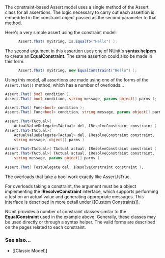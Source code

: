 The constraint-based Assert model uses a single method of the Assert class
for all assertions. The logic necessary to carry out each assertion is
embedded in the constraint object passed as the second parameter to that
method.
   
Here's a very simple assert using the constraint model:

```C#
      Assert.That( myString, Is.EqualTo("Hello") );
```

The second argument in this assertion uses one of NUnit's <b>syntax helpers</b>
to create an <b>EqualConstraint</b>. The same assertion could also be made in this form:

```C#
      Assert.That( myString, new EqualConstraint("Hello") );
```

Using this model, all assertions are made using one of the forms of the
`Assert.That()` method, which has a number of overloads...
   
```C#
Assert.That( bool condition );
Assert.That( bool condition, string message, params object[] parms );

Assert.That( Func<bool> condition );
Assert.That( Func<bool> condition, string message, params object[] parms );              
			 
Assert.That<TActual>( 
    ActualValueDelegate<TActual> del, IResolveConstraint constraint )
Assert.That<TActual>( 
    ActualValueDelegate<TActual> del, IResolveConstraint constraint,
    string message, object[] parms )
             
Assert.That<TActual>( TActual actual, IResolveConstraint constraint )
Assert.That<TActual>( TActual actual, IResolveConstraint constraint,
    string message, params object[] parms )
			 
Assert.That( TestDelegate del, IResolveConstraint constraint );
```

The overloads that take a bool work exactly like Assert.IsTrue.
   
For overloads taking a constraint, the argument must be a object implementing 
the <b>IResolveConstraint</b> interface, which supports performing a test
on an actual value and generating appropriate messages. This interface
is described in more detail under [[Custom Constraints]].
   
NUnit provides a number of constraint classes similar to the <b>EqualConstraint</b>
used in the example above. Generally, these classes may be used directly or
through a syntax helper. The valid forms are described on the pages related to
each constraint.
   
### See also...
 * [[Classic Model]]
   
